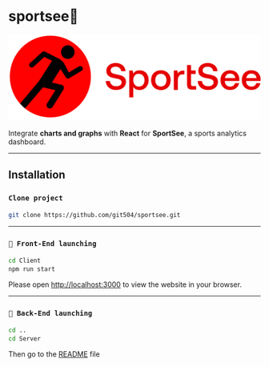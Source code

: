 # sportsee🏃

![SportSee logo](Public/logo.png)

Integrate **charts and graphs** with **React** for **SportSee**, a sports analytics dashboard.

---

## Installation

### `Clone project`

```bash
git clone https://github.com/git504/sportsee.git
```

---

### `🚀 Front-End launching`

```bash
cd Client
npm run start
```

Please open [http://localhost:3000](http://localhost:3000) to view the website in your browser.

---

### `🚀 Back-End launching`

```bash
cd ..
cd Server
```

Then go to the [README](./Server/README.md "readme, to launch the backend") file
